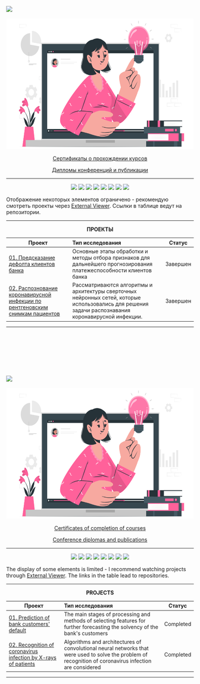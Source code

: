 <a id='link6'></a>
<a id='RUS'></a>
<a href="#ENG"><img src='https://img.shields.io/badge/RUS-ENG-blue'></a>

<p align="center"><img src='https://github.com/businsweetie/businsweetie/blob/main/Webinar-cuate.png' width="600" height="350"></p>

<p align="center"> <a href="https://github.com/businsweetie/businsweetie/tree/main/certificates">Сертификаты о прохождении курсов</a></p>
<p align="center"> <a href="https://github.com/businsweetie/businsweetie/tree/main/diplomas%20and%20publications">Дипломы конференций и публикации</a></p>

_______________________________________________________________________________________________________________________________________________________________________

<p align="center">
  <img src="https://img.shields.io/badge/python-3670A0?style=for-the-badge&logo=python&logoColor=ffdd54" />
  <img src="https://img.shields.io/badge/Plotly-%233F4F75.svg?style=for-the-badge&logo=plotly&logoColor=white" />
  <img src="https://img.shields.io/badge/SciPy-%230C55A5.svg?style=for-the-badge&logo=scipy&logoColor=%white" />
  <img src="https://img.shields.io/badge/numpy-%23013243.svg?style=for-the-badge&logo=numpy&logoColor=white" />
   <img src="https://img.shields.io/badge/pandas-%23150458.svg?style=for-the-badge&logo=pandas&logoColor=white" />
  
   <img src="https://img.shields.io/badge/scikit--learn-%23F7931E.svg?style=for-the-badge&logo=scikit-learn&logoColor=white" />
   <img src="https://img.shields.io/badge/PyTorch-%23EE4C2C.svg?style=for-the-badge&logo=PyTorch&logoColor=white" />
  
  
  <img src="https://img.shields.io/badge/github-%23121011.svg?style=for-the-badge&logo=github&logoColor=white" />
  
</p>


Отображение некоторых элементов ограничено - рекомендую смотреть проекты через [External Viewer]([https://nbviewer.org/github/businsweetie/](https://nbviewer.org/github/businsweetie/data_science_projects/tree/main/)). Ссылки в таблице ведут на репозитории.
_______________________________________________________________________________________________________________________________________________________________________

<p align="center"> <b>ПРОЕКТЫ</b> </p align="center">


| **Проект** | **Тип исследования** | **Статус** |
| -------------------- | :--------------------- |:---------------------------:|
| [01. Предсказание дефолта клиентов банка](https://github.com/businsweetie/data_science_projects/tree/main/credit_scoring)|Основные этапы обработки и методы отбора признаков для дальнейшего прогнозирования платежеспособности клиентов банка|Завершен|
| [02. Распознование коронавирусной инфекции по рентгеновским снимкам пациентов](https://github.com/businsweetie/data_science_projects/tree/main/detection-of-coronavirus-infection-by-X-rays)|Рассматриваются алгоритмы и архитектуры сверточных нейронных сетей, которые использовались для решения задачи распознавания коронавирусной инфекции.|Завершен|

_______________________________________________________________________________________________________________________________________________________________________
<br>
<br>
<br>
<br>
<br>
<br>

<a id='ENG'></a>
<a id='link7'></a>

<a href="#RUS"><img src='https://img.shields.io/badge/ENG-RUS-blue'></a>

<p align="center"><img src='https://github.com/businsweetie/businsweetie/blob/main/Webinar-cuate.png' width="600" height="350"></p>

<p align="center"> <a href="https://github.com/businsweetie/businsweetie/tree/main/certificates">Certificates of completion of courses</a></p>
<p align="center"> <a href="https://github.com/businsweetie/businsweetie/tree/main/diplomas%20and%20publications">Conference diplomas and publications</a></p>

_______________________________________________________________________________________________________________________________________________________________________

<p align="center">
  <img src="https://img.shields.io/badge/python-3670A0?style=for-the-badge&logo=python&logoColor=ffdd54" />
  <img src="https://img.shields.io/badge/Plotly-%233F4F75.svg?style=for-the-badge&logo=plotly&logoColor=white" />
  <img src="https://img.shields.io/badge/SciPy-%230C55A5.svg?style=for-the-badge&logo=scipy&logoColor=%white" />
  <img src="https://img.shields.io/badge/numpy-%23013243.svg?style=for-the-badge&logo=numpy&logoColor=white" />
   <img src="https://img.shields.io/badge/pandas-%23150458.svg?style=for-the-badge&logo=pandas&logoColor=white" />
  
   <img src="https://img.shields.io/badge/scikit--learn-%23F7931E.svg?style=for-the-badge&logo=scikit-learn&logoColor=white" />
   <img src="https://img.shields.io/badge/PyTorch-%23EE4C2C.svg?style=for-the-badge&logo=PyTorch&logoColor=white" />
  
  
  <img src="https://img.shields.io/badge/github-%23121011.svg?style=for-the-badge&logo=github&logoColor=white" />
  
</p>

The display of some elements is limited - I recommend watching projects through [External Viewer](https://nbviewer.org/github/businsweetie/data_science_projects/tree/main/). The links in the table lead to repositories.
_______________________________________________________________________________________________________________________________________________________________________

<p align="center"> <b>PROJECTS</b> </p align="center">


| **Проект** | **Тип исследования** | **Статус** |
| -------------------- | :--------------------- |:---------------------------:|
| [01. Prediction of bank customers' default](https://github.com/businsweetie/data_science_projects/tree/main/credit_scoring)|The main stages of processing and methods of selecting features for further forecasting the solvency of the bank's customers|Completed|
| [02. Recognition of coronavirus infection by X-rays of patients](https://github.com/businsweetie/data_science_projects/tree/main/detection-of-coronavirus-infection-by-X-rays)|Algorithms and architectures of convolutional neural networks that were used to solve the problem of recognition of coronavirus infection are considered|Completed|

_______________________________________________________________________________________________________________________________________________________________________
